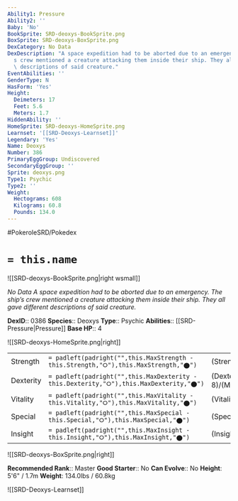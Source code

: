 ```yaml
---
Ability1: Pressure
Ability2: ''
Baby: 'No'
BookSprite: SRD-deoxys-BookSprite.png
BoxSprite: SRD-deoxys-BoxSprite.png
DexCategory: No Data
DexDescription: "A space expedition had to be aborted due to an emergency. The ship\u2019\
  s crew mentioned a creature attacking them inside their ship. They all gave different\
  \ descriptions of said creature."
EventAbilities: ''
GenderType: N
HasForm: 'Yes'
Height:
  Deimeters: 17
  Feet: 5.6
  Meters: 1.7
HiddenAbility: ''
HomeSprite: SRD-deoxys-HomeSprite.png
Learnset: '[[SRD-Deoxys-Learnset]]'
Legendary: 'Yes'
Name: Deoxys
Number: 386
PrimaryEggGroup: Undiscovered
SecondaryEggGroup: ''
Sprite: deoxys.png
Type1: Psychic
Type2: ''
Weight:
  Hectograms: 608
  Kilograms: 60.8
  Pounds: 134.0
---
```


#PokeroleSRD/Pokedex

# `= this.name`

![[SRD-deoxys-BookSprite.png|right wsmall]]

*No Data*
*A space expedition had to be aborted due to an emergency. The ship’s crew mentioned a creature attacking them inside their ship. They all gave different descriptions of said creature.*

**DexID**:: 0386
**Species**:: Deoxys
**Type**:: Psychic
**Abilities**:: [[SRD-Pressure|Pressure]]
**Base HP**:: 4

![[SRD-deoxys-HomeSprite.png|right]]

|           |                                                                                        |                                          |
| --------- | -------------------------------------------------------------------------------------- | ---------------------------------------- |
| Strength  | `= padleft(padright("",this.MaxStrength - this.Strength,"⭘"),this.MaxStrength,"⬤")`    | (Strength::8)/(MaxStrength::8)   |
| Dexterity | `= padleft(padright("",this.MaxDexterity - this.Dexterity,"⭘"),this.MaxDexterity,"⬤")` | (Dexterity:: 8)/(MaxDexterity::8) |
| Vitality  | `= padleft(padright("",this.MaxVitality - this.Vitality,"⭘"),this.MaxVitality,"⬤")`    | (Vitality::4)/(MaxVitality::4)   |
| Special   | `= padleft(padright("",this.MaxSpecial - this.Special,"⭘"),this.MaxSpecial,"⬤")`       | (Special::8)/(MaxSpecial::8)     |
| Insight   | `= padleft(padright("",this.MaxInsight - this.Insight,"⭘"),this.MaxInsight,"⬤")`       | (Insight::4)/(MaxInsight::4)     |

![[SRD-deoxys-BoxSprite.png|right]]

**Recommended Rank**:: Master
**Good Starter**:: No
**Can Evolve**:: No
**Height**: 5'6" / 1.7m
**Weight**: 134.0lbs / 60.8kg

![[SRD-Deoxys-Learnset]]